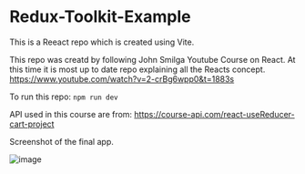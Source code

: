 # Redux-Toolkit-Example

This is a Reeact repo which is created using Vite.

This repo was creatd by following John Smilga Youtube Course on React. At this time it is most up to date repo explaining all the Reacts concept. https://www.youtube.com/watch?v=2-crBg6wpp0&t=1883s

To run this repo:  `npm run dev`

API used in this course are from: https://course-api.com/react-useReducer-cart-project

Screenshot of the final app.

![image](https://user-images.githubusercontent.com/1430449/230664377-bdddbd09-8709-452e-bc93-ac2fa11de375.png)
